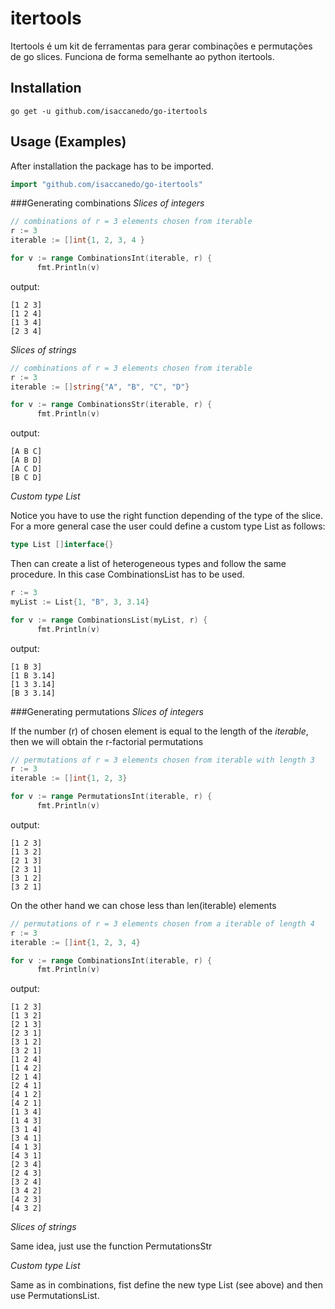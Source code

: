 # itertools

Itertools é um kit de ferramentas para gerar combinações e permutações de go slices. Funciona de forma semelhante ao python itertools.

## Installation

    go get -u github.com/isaccanedo/go-itertools

## Usage (Examples)
After installation the package has to be imported.
```go
import "github.com/isaccanedo/go-itertools"
```

###Generating combinations
*Slices of integers*
```go
// combinations of r = 3 elements chosen from iterable
r := 3
iterable := []int{1, 2, 3, 4 }

for v := range CombinationsInt(iterable, r) {
      fmt.Println(v)
```
output:
```
[1 2 3]
[1 2 4]
[1 3 4]
[2 3 4]
```
*Slices of strings*
```go
// combinations of r = 3 elements chosen from iterable
r := 3
iterable := []string{"A", "B", "C", "D"}

for v := range CombinationsStr(iterable, r) {
      fmt.Println(v)
```
output:
```
[A B C]
[A B D]
[A C D]
[B C D]
```
*Custom type List*

Notice you have to use the right function depending of the type of the slice. For a more general case the user could define a custom type List as follows:
```go
type List []interface{}
```
Then can create a list of heterogeneous types and follow the same procedure. In this case CombinationsList has to be used.

```go
r := 3
myList := List{1, "B", 3, 3.14}

for v := range CombinationsList(myList, r) {
      fmt.Println(v)
```
output:
```
[1 B 3]
[1 B 3.14]
[1 3 3.14]
[B 3 3.14]
```

###Generating permutations
*Slices of integers*

If the number (r) of chosen element is equal to the length of the _iterable_, then we will obtain the r-factorial permutations
```go
// permutations of r = 3 elements chosen from iterable with length 3
r := 3
iterable := []int{1, 2, 3}

for v := range PermutationsInt(iterable, r) {
      fmt.Println(v)
```
output:
```
[1 2 3]
[1 3 2]
[2 1 3]
[2 3 1]
[3 1 2]
[3 2 1]
```

On the other hand we can chose less than len(iterable) elements
```go
// permutations of r = 3 elements chosen from a iterable of length 4
r := 3
iterable := []int{1, 2, 3, 4}

for v := range CombinationsInt(iterable, r) {
      fmt.Println(v)
```
output:
```
[1 2 3]
[1 3 2]
[2 1 3]
[2 3 1]
[3 1 2]
[3 2 1]
[1 2 4]
[1 4 2]
[2 1 4]
[2 4 1]
[4 1 2]
[4 2 1]
[1 3 4]
[1 4 3]
[3 1 4]
[3 4 1]
[4 1 3]
[4 3 1]
[2 3 4]
[2 4 3]
[3 2 4]
[3 4 2]
[4 2 3]
[4 3 2]
```

*Slices of strings*

Same idea, just use the function PermutationsStr

*Custom type List*

Same as in combinations, fist define the new type List (see above) and then use PermutationsList.
